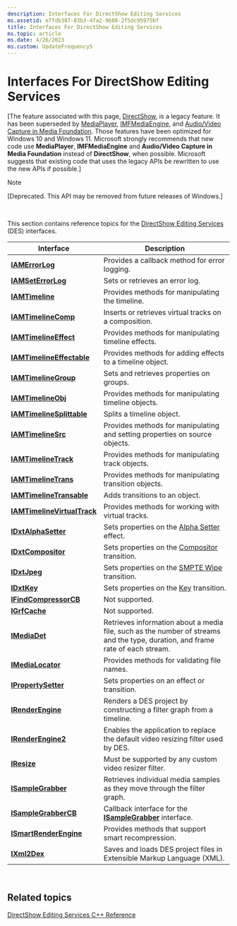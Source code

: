 ```yaml
---
description: Interfaces For DirectShow Editing Services
ms.assetid: e7fdb387-83b3-4fa2-9608-2f5dc95975bf
title: Interfaces For DirectShow Editing Services
ms.topic: article
ms.date: 4/26/2023
ms.custom: UpdateFrequency5
---
```


# Interfaces For DirectShow Editing Services

\[The feature associated with this page, [DirectShow](/windows/win32/directshow/directshow), is a legacy feature. It has been superseded by [MediaPlayer](/uwp/api/Windows.Media.Playback.MediaPlayer), [IMFMediaEngine](/windows/win32/api/mfmediaengine/nn-mfmediaengine-imfmediaengine), and [Audio/Video Capture in Media Foundation](windows/win32/medfound/audio-video-capture-in-media-foundation). Those features have been optimized for Windows 10 and Windows 11. Microsoft strongly recommends that new code use **MediaPlayer**, **IMFMediaEngine** and **Audio/Video Capture in Media Foundation** instead of **DirectShow**, when possible. Microsoft suggests that existing code that uses the legacy APIs be rewritten to use the new APIs if possible.\]

> [!Note]  
> \[Deprecated. This API may be removed from future releases of Windows.\]

 

This section contains reference topics for the [DirectShow Editing Services](directshow-editing-services.md) (DES) interfaces.



| Interface                                                  | Description                                                                                                                    |
|------------------------------------------------------------|--------------------------------------------------------------------------------------------------------------------------------|
| [**IAMErrorLog**](iamerrorlog.md)                         | Provides a callback method for error logging.                                                                                  |
| [**IAMSetErrorLog**](iamseterrorlog.md)                   | Sets or retrieves an error log.                                                                                                |
| [**IAMTimeline**](iamtimeline.md)                         | Provides methods for manipulating the timeline.                                                                                |
| [**IAMTimelineComp**](iamtimelinecomp.md)                 | Inserts or retrieves virtual tracks on a composition.                                                                          |
| [**IAMTimelineEffect**](iamtimelineeffect.md)             | Provides methods for manipulating timeline effects.                                                                            |
| [**IAMTimelineEffectable**](iamtimelineeffectable.md)     | Provides methods for adding effects to a timeline object.                                                                      |
| [**IAMTimelineGroup**](iamtimelinegroup.md)               | Sets and retrieves properties on groups.                                                                                       |
| [**IAMTimelineObj**](iamtimelineobj.md)                   | Provides methods for manipulating timeline objects.                                                                            |
| [**IAMTimelineSplittable**](iamtimelinesplittable.md)     | Splits a timeline object.                                                                                                      |
| [**IAMTimelineSrc**](iamtimelinesrc.md)                   | Provides methods for manipulating and setting properties on source objects.                                                    |
| [**IAMTimelineTrack**](iamtimelinetrack.md)               | Provides methods for manipulating track objects.                                                                               |
| [**IAMTimelineTrans**](iamtimelinetrans.md)               | Provides methods for manipulating transition objects.                                                                          |
| [**IAMTimelineTransable**](iamtimelinetransable.md)       | Adds transitions to an object.                                                                                                 |
| [**IAMTimelineVirtualTrack**](iamtimelinevirtualtrack.md) | Provides methods for working with virtual tracks.                                                                              |
| [**IDxtAlphaSetter**](idxtalphasetter.md)                 | Sets properties on the [Alpha Setter](alpha-setter-effect.md) effect.                                                         |
| [**IDxtCompositor**](idxtcompositor.md)                   | Sets properties on the [Compositor](compositor-transition.md) transition.                                                     |
| [**IDxtJpeg**](idxtjpeg.md)                               | Sets properties on the [SMPTE Wipe](smpte-wipe-transition.md) transition.                                                     |
| [**IDxtKey**](idxtkey.md)                                 | Sets properties on the [Key](key-transition.md) transition.                                                                   |
| [**IFindCompressorCB**](ifindcompressorcb.md)             | Not supported.                                                                                                                 |
| [**IGrfCache**](igrfcache.md)                             | Not supported.                                                                                                                 |
| [**IMediaDet**](imediadet.md)                             | Retrieves information about a media file, such as the number of streams and the type, duration, and frame rate of each stream. |
| [**IMediaLocator**](imedialocator.md)                     | Provides methods for validating file names.                                                                                    |
| [**IPropertySetter**](ipropertysetter.md)                 | Sets properties on an effect or transition.                                                                                    |
| [**IRenderEngine**](irenderengine.md)                     | Renders a DES project by constructing a filter graph from a timeline.                                                          |
| [**IRenderEngine2**](irenderengine2.md)                   | Enables the application to replace the default video resizing filter used by DES.                                              |
| [**IResize**](iresize.md)                                 | Must be supported by any custom video resizer filter.                                                                          |
| [**ISampleGrabber**](isamplegrabber.md)                   | Retrieves individual media samples as they move through the filter graph.                                                      |
| [**ISampleGrabberCB**](isamplegrabbercb.md)               | Callback interface for the [**ISampleGrabber**](isamplegrabber.md) interface.                                                 |
| [**ISmartRenderEngine**](ismartrenderengine.md)           | Provides methods that support smart recompression.                                                                             |
| [**IXml2Dex**](ixml2dex.md)                               | Saves and loads DES project files in Extensible Markup Language (XML).                                                         |



 

## Related topics

<dl> <dt>

[DirectShow Editing Services C++ Reference](directshow-editing-services-c---reference.md)
</dt> </dl>

 

 



